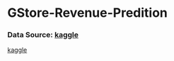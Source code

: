 # GStore-Revenue-Predition

### Data Source: [kaggle](#https://www.kaggle.com/c/ga-customer-revenue-prediction/overview-in-markdown)
[kaggle](#kaggle-https://www.kaggle.com/c/ga-customer-revenue-prediction/overview-in-markdown)

